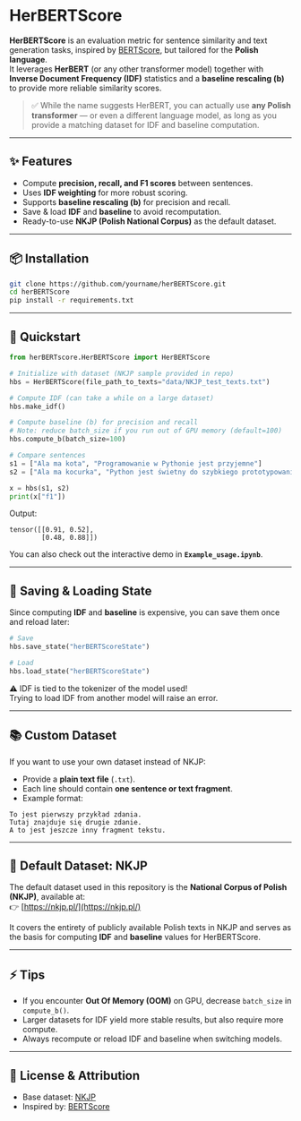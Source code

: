 # HerBERTScore  

**HerBERTScore** is an evaluation metric for sentence similarity and text generation tasks, inspired by [BERTScore](https://arxiv.org/abs/1904.09675), but tailored for the **Polish language**.  
It leverages **HerBERT** (or any other transformer model) together with **Inverse Document Frequency (IDF)** statistics and a **baseline rescaling (b)** to provide more reliable similarity scores.  

> ✅ While the name suggests HerBERT, you can actually use **any Polish transformer** — or even a different language model, as long as you provide a matching dataset for IDF and baseline computation.  

---

## ✨ Features

- Compute **precision, recall, and F1 scores** between sentences.  
- Uses **IDF weighting** for more robust scoring.  
- Supports **baseline rescaling (b)** for precision and recall.  
- Save & load **IDF** and **baseline** to avoid recomputation.  
- Ready-to-use **NKJP (Polish National Corpus)** as the default dataset.  

---

## 📦 Installation

```bash
git clone https://github.com/yourname/herBERTScore.git
cd herBERTScore
pip install -r requirements.txt
```

---

## 🚀 Quickstart

```python
from herBERTscore.HerBERTScore import HerBERTScore

# Initialize with dataset (NKJP sample provided in repo)
hbs = HerBERTScore(file_path_to_texts="data/NKJP_test_texts.txt")

# Compute IDF (can take a while on a large dataset)
hbs.make_idf()

# Compute baseline (b) for precision and recall
# Note: reduce batch_size if you run out of GPU memory (default=100)
hbs.compute_b(batch_size=100)

# Compare sentences
s1 = ["Ala ma kota", "Programowanie w Pythonie jest przyjemne"]
s2 = ["Ala ma kocurka", "Python jest świetny do szybkiego prototypowania"]

x = hbs(s1, s2)
print(x["f1"])
```

Output:  

```
tensor([[0.91, 0.52],
        [0.48, 0.88]])
```

You can also check out the interactive demo in **`Example_usage.ipynb`**.  

---

## 💾 Saving & Loading State

Since computing **IDF** and **baseline** is expensive, you can save them once and reload later:  

```python
# Save
hbs.save_state("herBERTScoreState")

# Load
hbs.load_state("herBERTScoreState")
```

⚠️ IDF is tied to the tokenizer of the model used!  
Trying to load IDF from another model will raise an error.  

---

## 📚 Custom Dataset

If you want to use your own dataset instead of NKJP:  

- Provide a **plain text file** (`.txt`).  
- Each line should contain **one sentence or text fragment**.  
- Example format:  

```
To jest pierwszy przykład zdania.
Tutaj znajduje się drugie zdanie.
A to jest jeszcze inny fragment tekstu.
```

---

## 📖 Default Dataset: NKJP

The default dataset used in this repository is the **National Corpus of Polish (NKJP)**, available at:  
👉 [https://nkjp.pl/](https://nkjp.pl/)  

It covers the entirety of publicly available Polish texts in NKJP and serves as the basis for computing **IDF** and **baseline** values for HerBERTScore.  

---

## ⚡ Tips

- If you encounter **Out Of Memory (OOM)** on GPU, decrease `batch_size` in `compute_b()`.  
- Larger datasets for IDF yield more stable results, but also require more compute.  
- Always recompute or reload IDF and baseline when switching models.  

---

## 📝 License & Attribution

- Base dataset: [NKJP](https://nkjp.pl/)  
- Inspired by: [BERTScore](https://arxiv.org/abs/1904.09675)  
```
